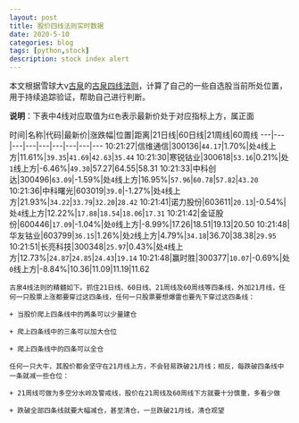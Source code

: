 ```yaml
---
layout: post
title: 股价四线法则实时数据
date: 2020-5-10
categories: blog
tags: [python,stock]
description: stock index alert
---
```



本文根据雪球大v[古泉](https://xueqiu.com/u/7148646888)的[古泉四线法则](https://xueqiu.com/7148646888/130498192)，计算了自己的一些自选股当前所处位置，用于持续追踪验证，帮助自己进行判断。

**说明**：下表中4线对应取值为`红色`表示最新价处于对应指标上方，属正面

时间|名称|代码|最新价|涨跌幅|位置|距离|21日线|60日线|21周线|60周线
---|---|---|---|---|---|---|---|---
10:21:27|信维通信|300136|`44.17`|1.70%|处`4`线上方|11.61%|`39.35`|`41.69`|`42.63`|`35.44`
10:21:30|寒锐钴业|300618|`53.16`|0.21%|处`1`线上方|-6.46%|`49.30`|57.27|64.55|58.31
10:21:33|中科创达|300496|`63.09`|-1.59%|处`4`线上方|16.95%|`57.96`|`60.78`|`57.82`|`43.20`
10:21:36|中科曙光|603019|`39.0`|-1.27%|处`4`线上方|21.93%|`34.22`|`33.79`|`32.20`|`28.42`
10:21:41|诺力股份|603611|`20.13`|-0.54%|处`4`线上方|12.22%|`17.88`|`18.54`|`18.06`|`17.31`
10:21:42|金证股份|600446|`17.09`|-1.04%|处`0`线上方|-8.99%|17.26|18.51|19.13|20.50
10:21:48|华友钴业|603799|`36.15`|1.26%|处`2`线上方|4.79%|`34.18`|36.70|38.38|`29.95`
10:21:51|长亮科技|300348|`25.97`|0.43%|处`4`线上方|12.73%|`24.87`|`24.85`|`24.43`|`19.14`
10:21:48|赢时胜|300377|`10.07`|-0.69%|处`0`线上方|-8.84%|10.36|11.09|11.19|11.62

```
古泉4线法则的精髓如下。抓住21日线、60日线、21周线及60周线等四条线，外加21月线，任何一只股票上涨都要穿过这四条线，任何一只股票要想爆雷也要先下穿过这四条线：

+ 当股价爬上四条线中的两条可以少量建仓

+ 爬上四条线中的三条可以加大仓位

+ 爬上四条线中的四条可以全仓

任何一只大牛，其股价都会坚守在21月线上方，不会轻易跌破21月线；相反，每跌破四条线中一条就减一些仓位：

+ 21周线可做为多空分水岭及警戒线，股价在21周线及60周线下方就要十分慎重，多看少做

+ 跌破全部四条线就要大幅减仓，甚至清仓，一旦跌破21月线，清仓观望
```